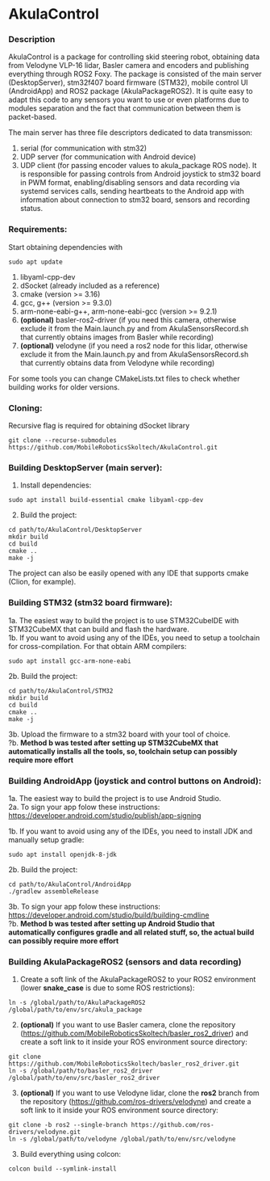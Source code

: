 # AkulaControl

### Description

AkulaControl is a package for controlling skid steering robot, obtaining data from Velodyne VLP-16 lidar, Basler camera and encoders and publishing everything through ROS2 Foxy. The package is consisted of the main server (DesktopServer), stm32f407 board firmware (STM32), mobile control UI (AndroidApp) and ROS2 package (AkulaPackageROS2). It is quite easy to adapt this code to any sensors you want to use or even platforms due to modules separation and the fact that communication between them is packet-based.

The main server has three file descriptors dedicated to data transmisson:
1. serial (for communication with stm32)
2. UDP server (for communication with Android device)
3. UDP client (for passing encoder values to akula_package ROS node).
It is responsible for passing controls from Android joystick to stm32 board in PWM format, enabling/disabling sensors and data recording via systemd services calls, sending heartbeats to the Android app with information about connection to stm32 board, sensors and recording status.

### Requirements:
Start obtaining dependencies with

```
sudo apt update
```
1. libyaml-cpp-dev
2. dSocket (already included as a reference)
3. cmake (version >= 3.16)
4. gcc, g++ (version >= 9.3.0)
5. arm-none-eabi-g++, arm-none-eabi-gcc (version >= 9.2.1)
6. **(optional)** basler-ros2-driver (if you need this camera, otherwise exclude it from the Main.launch.py and from AkulaSensorsRecord.sh that currently obtains images from Basler while recording)
7. **(optional)** velodyne (if you need a ros2 node for this lidar, otherwise exclude it from the Main.launch.py and from AkulaSensorsRecord.sh that currently obtains data from Velodyne while recording)

For some tools you can change CMakeLists.txt files to check whether building works for older versions.

### Cloning:
Recursive flag is required for obtaining dSocket library
```
git clone --recurse-submodules https://github.com/MobileRoboticsSkoltech/AkulaControl.git
```

### Building DesktopServer (main server):
1. Install dependencies:

```
sudo apt install build-essential cmake libyaml-cpp-dev
```
2. Build the project:

```
cd path/to/AkulaControl/DesktopServer
mkdir build
cd build
cmake ..
make -j
```
The project can also be easily opened with any IDE that supports cmake (Clion, for example).

### Building STM32 (stm32 board firmware):
1a. The easiest way to build the project is to use STM32CubeIDE with STM32CubeMX that can build and flash the hardware. <br>
1b. If you want to avoid using any of the IDEs, you need to setup a toolchain for cross-compilation. For that obtain ARM compilers:

```
sudo apt install gcc-arm-none-eabi
```
2b. Build the project:

```
cd path/to/AkulaControl/STM32
mkdir build
cd build
cmake ..
make -j
```
3b. Upload the firmware to a stm32 board with your tool of choice. <br>
?b. **Method b was tested after setting up STM32CubeMX that automatically installs all the tools, so, toolchain setup can possibly require more effort**

### Building AndroidApp (joystick and control buttons on Android):
1a. The easiest way to build the project is to use Android Studio. <br>
2a. To sign your app folow these instructions: https://developer.android.com/studio/publish/app-signing

1b. If you want to avoid using any of the IDEs, you need to install JDK and manually setup gradle:
```
sudo apt install openjdk-8-jdk
```
2b. Build the project:

```
cd path/to/AkulaControl/AndroidApp
./gradlew assembleRelease
```
3b. To sign your app folow these instructions: https://developer.android.com/studio/build/building-cmdline <br>
?b. **Method b was tested after setting up Android Studio that automatically configures gradle and all related stuff, so, the actual build can possibly require more effort**

### Building AkulaPackageROS2 (sensors and data recording)

1. Create a soft link of the AkulaPackageROS2 to your ROS2 environment (lower **snake_case** is due to some ROS restrictions):

```
ln -s /global/path/to/AkulaPackageROS2 /global/path/to/env/src/akula_package
```
2. **(optional)** If you want to use Basler camera, clone the repository (https://github.com/MobileRoboticsSkoltech/basler_ros2_driver) and create a soft link to it inside your ROS environment source directory:

```
git clone https://github.com/MobileRoboticsSkoltech/basler_ros2_driver.git
ln -s /global/path/to/basler_ros2_driver /global/path/to/env/src/basler_ros2_driver
```
3. **(optional)** If you want to use Velodyne lidar, clone the **ros2** branch from the repository (https://github.com/ros-drivers/velodyne) and create a soft link to it inside your ROS environment source directory:

```
git clone -b ros2 --single-branch https://github.com/ros-drivers/velodyne.git
ln -s /global/path/to/velodyne /global/path/to/env/src/velodyne
```
3. Build everything using colcon:

```
colcon build --symlink-install
```
